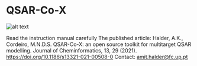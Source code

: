 # QSAR-Co-X
![alt text](https://media.istockphoto.com/id/959504520/vector/multi-channel-icon.jpg?s=612x612&w=0&k=20&c=-P9bCrHrTAGjCc3lF47Ffv9xNMobWl4RRc8yvO8Mjqs=)

Read the instruction manual carefully
The published article:
Halder, A.K., Cordeiro, M.N.D.S. QSAR-Co-X: an open source toolkit for multitarget QSAR modelling. Journal of Cheminformatics, 13, 29 (2021). https://doi.org/10.1186/s13321-021-00508-0
Contact: amit.halder@fc.up.pt
